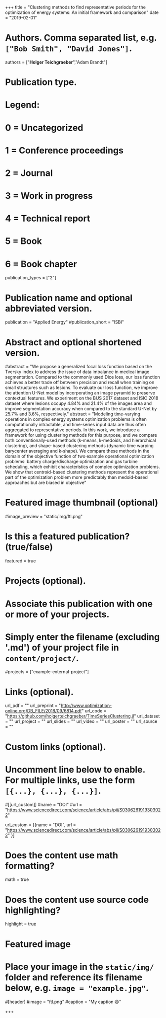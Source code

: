 
+++
title = "Clustering methods to find representative periods for the optimization of energy systems: An initial framework and comparison"
date = "2019-02-01"

# Authors. Comma separated list, e.g. `["Bob Smith", "David Jones"]`.

authors = ["**Holger Teichgraeber**","Adam Brandt"]

# Publication type.
# Legend:
# 0 = Uncategorized
# 1 = Conference proceedings
# 2 = Journal
# 3 = Work in progress
# 4 = Technical report
# 5 = Book
# 6 = Book chapter
publication_types = ["2"]

# Publication name and optional abbreviated version.
publication = "Applied Energy"
#publication_short = "ISBI"

# Abstract and optional shortened version.

#abstract = "We propose a generalized focal loss function based on the Tversky index to address the issue of data imbalance in medical image segmentation. Compared to the commonly used Dice loss, our loss function achieves a better trade off between precision and recall when training on small structures such as lesions. To evaluate our loss function, we improve the attention U-Net model by incorporating an image pyramid to preserve contextual features. We experiment on the BUS 2017 dataset and ISIC 2018 dataset where lesions occupy 4.84% and 21.4% of the images area and improve segmentation accuracy when compared to the standard U-Net by 25.7% and 3.6%, respectively."
abstract = "Modeling time-varying operations in complex energy systems optimization problems is often computationally intractable, and time-series input data are thus often aggregated to representative periods. In this work, we introduce a framework for using clustering methods for this purpose, and we compare both conventionally-used methods (k-means, k-medoids, and hierarchical clustering), and shape-based clustering methods (dynamic time warping barycenter averaging and k-shape). We compare these methods in the domain of the objective function of two example operational optimization problems: battery charge/discharge optimization and gas turbine scheduling, which exhibit characteristics of complex optimization problems. We show that centroid-based clustering methods represent the operational part of the optimization problem more predictably than medoid-based approaches but are biased in objective"


# Featured image thumbnail (optional)
#image_preview = "static/img/ftl.png"

# Is this a featured publication? (true/false)
featured = true

# Projects (optional).
#   Associate this publication with one or more of your projects.
#   Simply enter the filename (excluding '.md') of your project file in `content/project/`.
#projects = ["example-external-project"]

# Links (optional).
url_pdf = ""
url_preprint = "http://www.optimization-online.org/DB_FILE/2018/09/6814.pdf"
url_code = "https://github.com/holgerteichgraeber/TimeSeriesClustering.jl"
url_dataset = ""
url_project = ""
url_slides = ""
url_video = ""
url_poster = ""
url_source = ""

# Custom links (optional).
#   Uncomment line below to enable. For multiple links, use the form `[{...}, {...}, {...}]`.
#[[url_custom]]
#name = "DOI"
#url = "https://www.sciencedirect.com/science/article/abs/pii/S0306261919303022"

url_custom = [{name = "DOI", url = "https://www.sciencedirect.com/science/article/abs/pii/S0306261919303022" }]

# Does the content use math formatting?
math = true

# Does the content use source code highlighting?
highlight = true
  
# Featured image
# Place your image in the `static/img/` folder and reference its filename below, e.g. `image = "example.jpg"`.
#[header]
#image = "ftl.png"
#caption = "My caption :smile:"

+++

